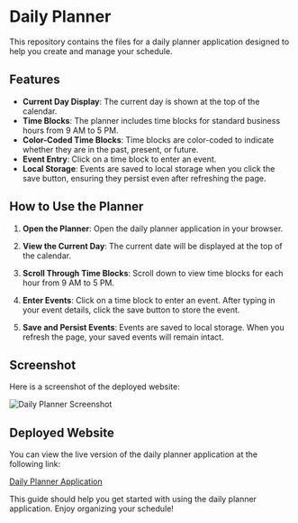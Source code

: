 # Daily Planner

This repository contains the files for a daily planner application designed to help you create and manage your schedule.

## Features

- **Current Day Display**: The current day is shown at the top of the calendar.
- **Time Blocks**: The planner includes time blocks for standard business hours from 9 AM to 5 PM.
- **Color-Coded Time Blocks**: Time blocks are color-coded to indicate whether they are in the past, present, or future.
- **Event Entry**: Click on a time block to enter an event.
- **Local Storage**: Events are saved to local storage when you click the save button, ensuring they persist even after refreshing the page.

## How to Use the Planner

1. **Open the Planner**:
   Open the daily planner application in your browser.

2. **View the Current Day**:
   The current date will be displayed at the top of the calendar.

3. **Scroll Through Time Blocks**:
   Scroll down to view time blocks for each hour from 9 AM to 5 PM.

4. **Enter Events**:
   Click on a time block to enter an event. After typing in your event details, click the save button to store the event.

5. **Save and Persist Events**:
   Events are saved to local storage. When you refresh the page, your saved events will remain intact.

## Screenshot

Here is a screenshot of the deployed website:

![Daily Planner Screenshot](https://hadiqaaziz.github.io/Work-Day-Scheduler-using-jQuery/)

## Deployed Website

You can view the live version of the daily planner application at the following link:

[Daily Planner Application](https://hadiqaaziz.github.io/Module_5_Assignment/)

This guide should help you get started with using the daily planner application. Enjoy organizing your schedule!
